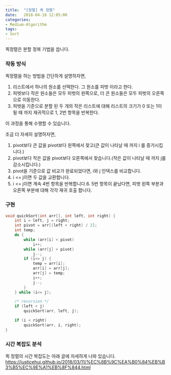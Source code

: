 ```yaml
---
title:  "[정렬] 퀵 정렬"
date:   2018-04-18 12:05:00
categories:
- Medium-Algorithm
tags:
- Sort
---
```


퀵정렬은 분할 정복 기법을 씁니다.

### 작동 방식
퀵정렬을 하는 방법을 간단하게 설명하자면,<br>
1. 리스트에서 하나의 원소를 선택한다. 그 원소를 피벗 이라고 한다.
2. 피벗보다 작은 원소들은 모두 피벗의 왼쪽으로, 더 큰 원소들은 모두 피벗의 오른쪽으로 이동한다.
3. 피벗을 기준으로 분할 된 두 개의 작은 리스트에 대해 리스트의 크기가 0 또는 1이 될 때 까지 재귀적으로 1, 2번 항목을 반복한다.

이 과정을 통해 수행할 수 있습니다.

조금 더 자세히 설명하자면,<br>
1. pivot보다 큰 값을 pivot보다 왼쪽에서 찾고(큰 값이 나타날 때 까지 i 를 증가시킵니다.)
2. pivot보다 작은 값을 pivot보다 오른쪽에서 찾습니다.(작은 값이 나타날 때 까지 j를 감소시킵니다.)
3. pivot을 기준으로 값 비교가 완료되었다면, i와 j 인덱스를 비교합니다.
4. i <= j이면 두 값을 교환합니다.
5. i <= j이면 계속 4번 항목을 반복합니다.6. 5번 항목이 끝났다면, 피벗 왼쪽 부분과 오른쪽 부분에 대해 각각 재귀 호출 합니다.

### 구현
```cpp
void quickSort(int arr[], int left, int right) {
    int i = left, j = right;
    int pivot = arr[(left + right) / 2];
    int temp;
    do {
        while (arr[i] < pivot)
            i++;
        while (arr[j] > pivot)
            j--;
        if (i<= j) {
            temp = arr[i];
            arr[i] = arr[j];
            arr[j] = temp;
            i++;
            j--;
        }
    } while (i<= j);

    /* recursion */
    if (left < j)
        quickSort(arr, left, j);

    if (i < right)
        quickSort(arr, i, right);
}
```

### 시간 복잡도 분석
퀵 정렬의 시간 복잡도는 아래 글에 자세하게 나와 있습니다.
https://justicehui.github.io/2018/03/11/%EC%8B%9C%EA%B0%84%EB%B3%B5%EC%9E%A1%EB%8F%844.html
